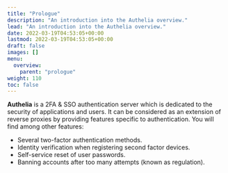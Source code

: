 ```yaml
---
title: "Prologue"
description: "An introduction into the Authelia overview."
lead: "An introduction into the Authelia overview."
date: 2022-03-19T04:53:05+00:00
lastmod: 2022-03-19T04:53:05+00:00
draft: false
images: []
menu:
  overview:
    parent: "prologue"
weight: 110
toc: false
---
```


**Authelia** is a 2FA & SSO authentication server which is dedicated to the security of applications and users. It can
be considered as an extension of reverse proxies by providing features specific to authentication. You will find among
other features:

* Several two-factor authentication methods.
* Identity verification when registering second factor devices.
* Self-service reset of user passwords.
* Banning accounts after too many attempts (known as regulation).
